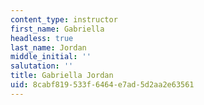 ```yaml
---
content_type: instructor
first_name: Gabriella
headless: true
last_name: Jordan
middle_initial: ''
salutation: ''
title: Gabriella Jordan
uid: 8cabf819-533f-6464-e7ad-5d2aa2e63561
---
```

